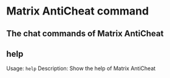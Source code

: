 # Matrix AntiCheat command
The chat commands of Matrix AntiCheat
-----
## help
Usage: `help`
Description: Show the help of Matrix AntiCheat

